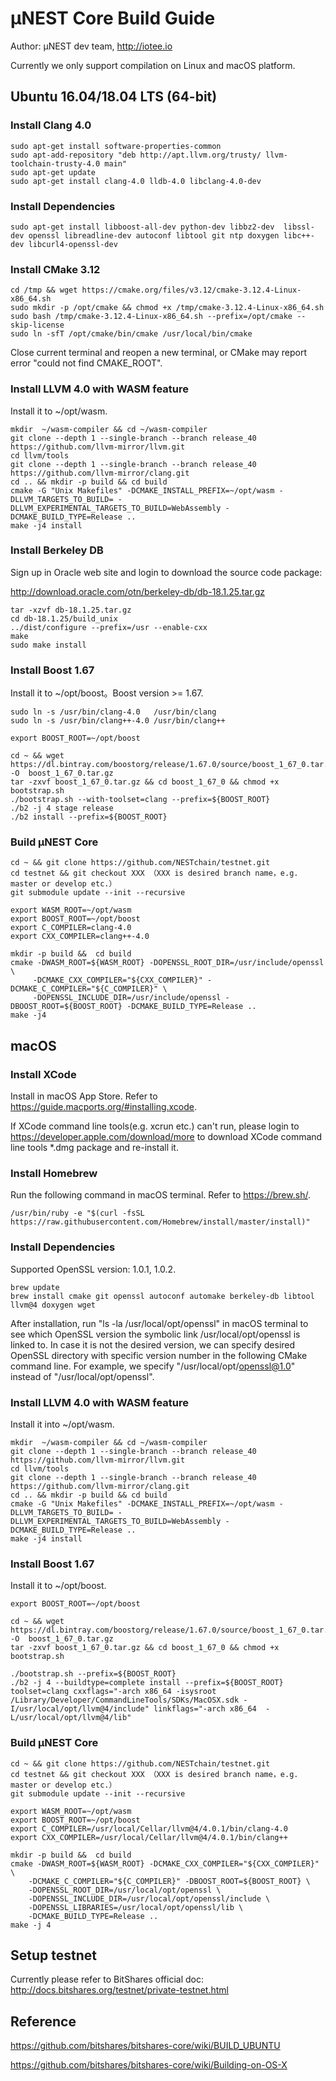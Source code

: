 # μNEST Core Build Guide

Author: μNEST dev team,  http://iotee.io



Currently we only support compilation on Linux and macOS platform.

## Ubuntu 16.04/18.04 LTS (64-bit)

### Install Clang 4.0

```
sudo apt-get install software-properties-common
sudo apt-add-repository "deb http://apt.llvm.org/trusty/ llvm-toolchain-trusty-4.0 main"
sudo apt-get update
sudo apt-get install clang-4.0 lldb-4.0 libclang-4.0-dev
```

### Install Dependencies

```
sudo apt-get install libboost-all-dev python-dev libbz2-dev  libssl-dev openssl libreadline-dev autoconf libtool git ntp doxygen libc++-dev libcurl4-openssl-dev
```

### Install CMake 3.12

```
cd /tmp && wget https://cmake.org/files/v3.12/cmake-3.12.4-Linux-x86_64.sh
sudo mkdir -p /opt/cmake && chmod +x /tmp/cmake-3.12.4-Linux-x86_64.sh
sudo bash /tmp/cmake-3.12.4-Linux-x86_64.sh --prefix=/opt/cmake --skip-license
sudo ln -sfT /opt/cmake/bin/cmake /usr/local/bin/cmake
```

Close current terminal and reopen a new terminal, or CMake may report error "could not find CMAKE_ROOT".

### Install LLVM 4.0 with WASM feature

Install it to ~/opt/wasm.

```
mkdir  ~/wasm-compiler && cd ~/wasm-compiler
git clone --depth 1 --single-branch --branch release_40 https://github.com/llvm-mirror/llvm.git
cd llvm/tools
git clone --depth 1 --single-branch --branch release_40 https://github.com/llvm-mirror/clang.git
cd .. && mkdir -p build && cd build
cmake -G "Unix Makefiles" -DCMAKE_INSTALL_PREFIX=~/opt/wasm -DLLVM_TARGETS_TO_BUILD= -DLLVM_EXPERIMENTAL_TARGETS_TO_BUILD=WebAssembly -DCMAKE_BUILD_TYPE=Release ..
make -j4 install
```

### Install Berkeley DB

Sign up in Oracle web site and login to download the source code package:

http://download.oracle.com/otn/berkeley-db/db-18.1.25.tar.gz

```
tar -xzvf db-18.1.25.tar.gz
cd db-18.1.25/build_unix
../dist/configure --prefix=/usr --enable-cxx
make
sudo make install
```

### Install Boost 1.67

Install it to ~/opt/boost。Boost version >= 1.67.

```
sudo ln -s /usr/bin/clang-4.0   /usr/bin/clang
sudo ln -s /usr/bin/clang++-4.0 /usr/bin/clang++

export BOOST_ROOT=~/opt/boost

cd ~ && wget https://dl.bintray.com/boostorg/release/1.67.0/source/boost_1_67_0.tar.gz -O  boost_1_67_0.tar.gz
tar -zxvf boost_1_67_0.tar.gz && cd boost_1_67_0 && chmod +x bootstrap.sh
./bootstrap.sh --with-toolset=clang --prefix=${BOOST_ROOT}
./b2 -j 4 stage release
./b2 install --prefix=${BOOST_ROOT}
```

### Build μNEST Core

```
cd ~ && git clone https://github.com/NESTchain/testnet.git
cd testnet && git checkout XXX （XXX is desired branch name，e.g. master or develop etc.）
git submodule update --init --recursive

export WASM_ROOT=~/opt/wasm
export BOOST_ROOT=~/opt/boost
export C_COMPILER=clang-4.0
export CXX_COMPILER=clang++-4.0

mkdir -p build &&  cd build
cmake -DWASM_ROOT=${WASM_ROOT} -DOPENSSL_ROOT_DIR=/usr/include/openssl \
     -DCMAKE_CXX_COMPILER="${CXX_COMPILER}" -DCMAKE_C_COMPILER="${C_COMPILER}" \
     -DOPENSSL_INCLUDE_DIR=/usr/include/openssl -DBOOST_ROOT=${BOOST_ROOT} -DCMAKE_BUILD_TYPE=Release ..
make -j4
```



## macOS

### Install XCode

Install in macOS App Store. Refer to <https://guide.macports.org/#installing.xcode>.

If XCode command line tools(e.g. xcrun etc.) can't run, please login to https://developer.apple.com/download/more to download XCode command line tools *.dmg package and re-install it.

### Install Homebrew

Run the following command in macOS terminal. Refer to <https://brew.sh/>.

```
/usr/bin/ruby -e "$(curl -fsSL https://raw.githubusercontent.com/Homebrew/install/master/install)"
```

### Install Dependencies

Supported OpenSSL version: 1.0.1, 1.0.2.

```
brew update
brew install cmake git openssl autoconf automake berkeley-db libtool llvm@4 doxygen wget
```

After installation, run "ls -la /usr/local/opt/openssl" in macOS terminal  to see which OpenSSL version  the symbolic link /usr/local/opt/openssl is linked to. In case it is not the desired version, we can specify desired OpenSSL directory with specific version number in the following CMake command line. For example,  we specify "/usr/local/opt/openssl@1.0" instead of "/usr/local/opt/openssl".

### Install LLVM 4.0 with WASM feature

Install it into ~/opt/wasm.

```
mkdir  ~/wasm-compiler && cd ~/wasm-compiler
git clone --depth 1 --single-branch --branch release_40 https://github.com/llvm-mirror/llvm.git
cd llvm/tools
git clone --depth 1 --single-branch --branch release_40 https://github.com/llvm-mirror/clang.git
cd .. && mkdir -p build && cd build
cmake -G "Unix Makefiles" -DCMAKE_INSTALL_PREFIX=~/opt/wasm -DLLVM_TARGETS_TO_BUILD= -DLLVM_EXPERIMENTAL_TARGETS_TO_BUILD=WebAssembly -DCMAKE_BUILD_TYPE=Release ..
make -j4 install
```

### Install Boost 1.67

Install it to ~/opt/boost.

```
export BOOST_ROOT=~/opt/boost

cd ~ && wget https://dl.bintray.com/boostorg/release/1.67.0/source/boost_1_67_0.tar.gz -O  boost_1_67_0.tar.gz
tar -zxvf boost_1_67_0.tar.gz && cd boost_1_67_0 && chmod +x bootstrap.sh

./bootstrap.sh --prefix=${BOOST_ROOT}
./b2 -j 4 --buildtype=complete install --prefix=${BOOST_ROOT} toolset=clang cxxflags="-arch x86_64 -isysroot /Library/Developer/CommandLineTools/SDKs/MacOSX.sdk -I/usr/local/opt/llvm@4/include" linkflags="-arch x86_64  -L/usr/local/opt/llvm@4/lib"
```

### Build μNEST Core

```
cd ~ && git clone https://github.com/NESTchain/testnet.git
cd testnet && git checkout XXX （XXX is desired branch name，e.g. master or develop etc.）
git submodule update --init --recursive

export WASM_ROOT=~/opt/wasm
export BOOST_ROOT=~/opt/boost
export C_COMPILER=/usr/local/Cellar/llvm@4/4.0.1/bin/clang-4.0
export CXX_COMPILER=/usr/local/Cellar/llvm@4/4.0.1/bin/clang++

mkdir -p build &&  cd build
cmake -DWASM_ROOT=${WASM_ROOT} -DCMAKE_CXX_COMPILER="${CXX_COMPILER}" \
	-DCMAKE_C_COMPILER="${C_COMPILER}" -DBOOST_ROOT=${BOOST_ROOT} \
	-DOPENSSL_ROOT_DIR=/usr/local/opt/openssl \
	-DOPENSSL_INCLUDE_DIR=/usr/local/opt/openssl/include \
	-DOPENSSL_LIBRARIES=/usr/local/opt/openssl/lib \
	-DCMAKE_BUILD_TYPE=Release ..
make -j 4
```

## Setup testnet

Currently please refer to BitShares official doc: http://docs.bitshares.org/testnet/private-testnet.html



## Reference

https://github.com/bitshares/bitshares-core/wiki/BUILD_UBUNTU

https://github.com/bitshares/bitshares-core/wiki/Building-on-OS-X
